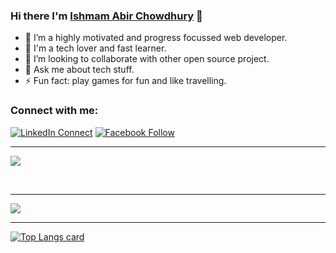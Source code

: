 ### Hi there I'm [Ishmam Abir Chowdhury](https://www.facebook.com/ishmam.abir/) 👋

- 🔭 I’m a highly motivated and progress focussed web developer.
- 🌱 I'm a tech lover and fast learner.
- 👯 I’m looking to collaborate with other open source project.
- 💬 Ask me about tech stuff.
- ⚡ Fun fact: play games for fun and like travelling.

### Connect with me:
[![LinkedIn Connect](https://img.shields.io/badge/%20-Connect-black?color=14171A&labelColor=212121&logo=linkedin&logoColor=ffffff)][linkedin]
[![Facebook Follow](https://img.shields.io/badge/%20-Follow-black?color=14171A&labelColor=1976d2&logo=facebook&logoColor=ffffff)][facebook] 

---
[linkedin]: https://www.linkedin.com/in/ishmam-abir/
[facebook]: https://www.facebook.com/ishmam.abir/
[github]: https://github.com/IshmamAbir

![](https://komarev.com/ghpvc/?username=IshmamAbir&color=blueviolet)


<br />

---

<img src="https://github-readme-stats.vercel.app/api?username=IshmamAbir&include_all_commits=true&count_private=true&show_icons=true&title_color=ffffff&icon_color=bb2acf&text_color=daf7dc&bg_color=151515"/>

---

[![Top Langs card](https://github-readme-stats.vercel.app/api/top-langs/?username=IshmamAbir&card_width=550&show_icons=true&theme=gradient)](https://github.com/IshmamAbir)
